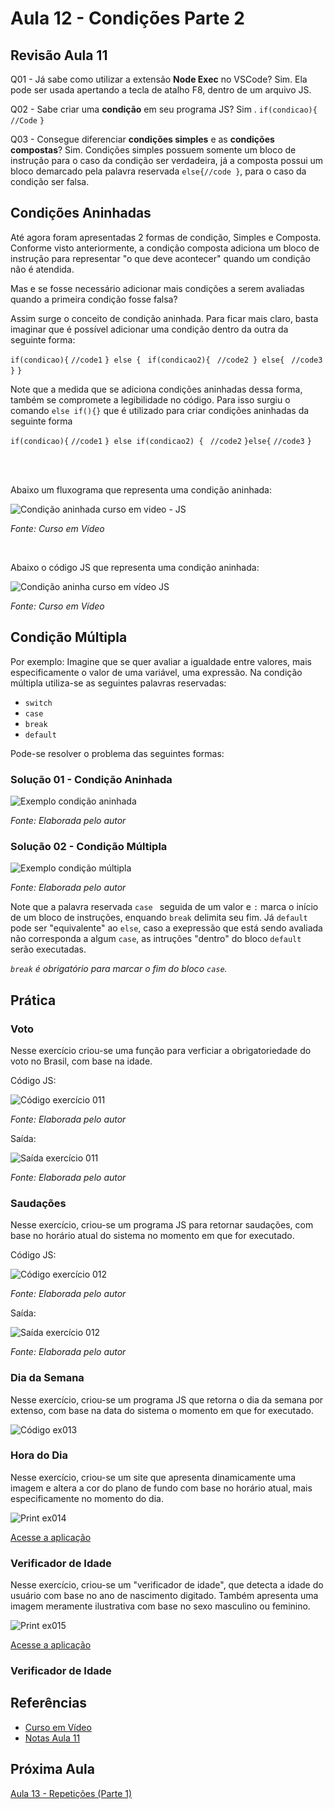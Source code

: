 # Aula 12 - Condições Parte 2

## Revisão Aula 11

Q01 - Já sabe como utilizar a extensão **Node Exec** no VSCode?
Sim. Ela pode ser usada apertando a tecla de atalho F8, dentro de um arquivo JS.

Q02 - Sabe criar uma **condição** em seu programa JS?
Sim .
`if(condicao){`
`//Code`
`}`

Q03 - Consegue diferenciar **condições simples** e as **condições compostas**?
Sim. Condições simples possuem somente um bloco de instrução para o caso da condição ser verdadeira, já a composta possui um bloco demarcado pela palavra reservada `else{//code }`, para o caso da condição ser falsa.

## Condições Aninhadas

Até agora foram apresentadas 2 formas de condição, Simples e Composta. Conforme visto anteriormente, a condição composta adiciona um bloco de instrução para representar "o que deve acontecer" quando um condição não é atendida.

Mas e se fosse necessário adicionar mais condições a serem avaliadas quando a primeira condição fosse falsa?

Assim surge o conceito de condição aninhada. Para ficar mais claro, basta imaginar que é possível adicionar uma condição dentro da outra da seguinte forma:

`if(condicao){`
`//code1`
`} else {`
` if(condicao2){`
` //code2 } else{`
` //code3`
` }`
`}`

Note que a medida que se adiciona condições aninhadas dessa forma, também se compromete a legibilidade no código. Para isso surgiu o comando `else if(){}` que é utilizado para criar condições aninhadas da seguinte forma

`if(condicao){`
`//code1`
`} else if(condicao2) {`
` //code2`
`}else{`
`//code3`
`}`

<br/>
<br/>

Abaixo um fluxograma que representa uma condição aninhada:

![Condição aninhada curso em video - JS](./condicaoAninhada.jpg)

_Fonte: Curso em Vídeo_

<br/>

Abaixo o código JS que representa uma condição aninhada:

![Condição aninha curso em vídeo JS](./condicaoAninhadaCode.jpg)

_Fonte: Curso em Vídeo_

## Condição Múltipla

Por exemplo: Imagine que se quer avaliar a igualdade entre valores, mais especificamente o valor de uma variável, uma expressão.
Na condição múltipla utiliza-se as seguintes palavras reservadas:

- `switch`
- `case`
- `break`
- `default`

Pode-se resolver o problema das seguintes formas:

### Solução 01 - Condição Aninhada

![Exemplo condição aninhada](./exemploCondicaoAninhadaSolucao01.jpg)

_Fonte: Elaborada pelo autor_

### Solução 02 - Condição Múltipla

![Exemplo condição múltipla](./exemploCondicaoMultiplaSolucao02.jpg)

_Fonte: Elaborada pelo autor_

Note que a palavra reservada `case ` seguida de um valor e `:` marca o início de um bloco de instruções, enquando `break` delimita seu fim. Já `default` pode ser "equivalente" ao `else`, caso a exepressão que está sendo avaliada não corresponda a algum `case`, as intruções "dentro" do bloco `default` serão executadas.

_`break` é obrigatório para marcar o fim do bloco `case`._

## Prática

### Voto

Nesse exercício criou-se uma função para verficiar a obrigatoriedade do voto no Brasil, com base na idade.

Código JS:

![Código exercício 011](./condicaoAninhadaCodeEx011Code.jpg)

_Fonte: Elaborada pelo autor_

Saída:

![Saída exercício 011](./condicaoAninhadaCodeEx011Saida.jpg)

_Fonte: Elaborada pelo autor_

### Saudações

Nesse exercício, criou-se um programa JS para retornar saudações, com base no horário atual do sistema no momento em que for executado.

Código JS:

![Código exercício 012](./condicaoAninhadaCodeEx012Code.jpg)

_Fonte: Elaborada pelo autor_

Saída:

![Saída exercício 012](./condicaoAninhadaCodeEx012Saida.jpg)

_Fonte: Elaborada pelo autor_

### Dia da Semana

Nesse exercício, criou-se um programa JS que retorna o dia da semana por extenso, com base na data do sistema o momento em que for executado.

![Código ex013](./condicaoAninhadaCodeEx013Code.jpg)

### Hora do Dia

Nesse exercício, criou-se um site que apresenta dinamicamente uma imagem e altera a cor do plano de fundo com base no horário atual, mais especificamente no momento do dia.

![Print ex014](./ex014.jpg)

[Acesse a aplicação](https://gabrielgustavoms.github.io/cursoemvideojs/moduloD/Aula12/ex014/)

### Verificador de Idade

Nesse exercício, criou-se um "verificador de idade", que detecta a idade do usuário com base no ano de nascimento digitado. Também apresenta uma imagem meramente ilustrativa com base no sexo masculino ou feminino.

![Print ex015](./ex015.jpg)

[Acesse a aplicação](https://gabrielgustavoms.github.io/cursoemvideojs/moduloD/Aula12/ex015/)

### Verificador de Idade

## Referências

- [Curso em Vídeo](https://www.youtube.com/c/CursoemV%C3%ADdeo)
- [Notas Aula 11](../Aula11/)

## Próxima Aula

[Aula 13 - Repetições (Parte 1)](../../moduloE/Aula13/)

